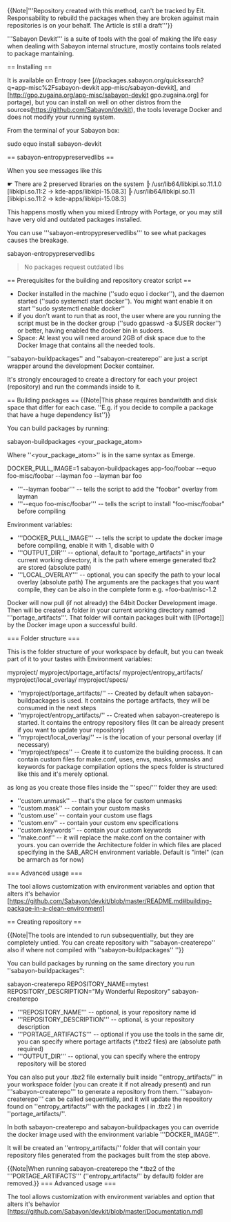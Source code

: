 {{Note|'''Repository created with this method, can't be tracked by Eit. Responsability to rebuild the packages when they are broken against main repositories is on your behalf. The Article is still a draft'''}}


'''Sabayon Devkit''' is a suite of tools with the goal of making the life easy when dealing with Sabayon internal structure, mostly contains tools related to package mantaining. 

== Installing ==

It is available on Entropy (see [//packages.sabayon.org/quicksearch?q=app-misc%2Fsabayon-devkit app-misc/sabayon-devkit], and [http://gpo.zugaina.org/app-misc/sabayon-devkit gpo.zugaina.org] for portage), but you can install on well on other distros from the sources(https://github.com/Sabayon/devkit), the tools leverage Docker and does not modify your running system.

From the terminal of your Sabayon box:

 sudo equo install sabayon-devkit

== sabayon-entropypreservedlibs ==

When you see messages like this

 ☛ There are 2 preserved libraries on the system
 ╠ /usr/lib64/libkipi.so.11.1.0 [libkipi.so.11:2 -> kde-apps/libkipi-15.08.3]
 ╠ /usr/lib64/libkipi.so.11 [libkipi.so.11:2 -> kde-apps/libkipi-15.08.3]

This happens mostly when you mixed Entropy with Portage, or you may still have very old and outdated packages installed.

You can use '''sabayon-entropypreservedlibs''' to see what packages causes the breakage. 

 sabayon-entropypreservedlibs
 > No packages request outdated libs

== Prerequisites for the building and repository creator script ==

* Docker installed in the machine (''sudo equo i docker''), and the daemon started (''sudo systemctl start docker''). You might want enable it on start ''sudo systemctl enable docker''
* if you don't want to run that as root, the user where are you running the script must be in the docker group (''sudo gpasswd -a $USER docker'') or better, having enabled the docker bin in sudoers.
* Space: At least you will need around 2GB of disk space due to the Docker Image that contains all the needed tools.


''sabayon-buildpackages'' and ''sabayon-createrepo'' are just a script wrapper around the development Docker container.

It's strongly encouraged to create a directory for each your project (repository) and run the commands inside to it.

== Building packages ==
{{Note|This phase requires bandwitdth and disk space that differ for each case. ''E.g. if you decide to compile a package that have a huge dependency list''}}
 
You can build packages by running:

 sabayon-buildpackages <your_package_atom>

Where ''<your_package_atom>'' is in the same syntax as Emerge.

 DOCKER_PULL_IMAGE=1 sabayon-buildpackages app-foo/foobar --equo foo-misc/foobar --layman foo --layman bar foo

* '''--layman foobar''' -- tells the script to add the "foobar" overlay from layman
* '''--equo foo-misc/foobar''' -- tells the script to install "foo-misc/foobar" before compiling

Environment variables:

* '''DOCKER_PULL_IMAGE''' -- tells the script to update the docker image before compiling, enable it with 1, disable with 0
* '''OUTPUT_DIR''' -- optional, default to "portage_artifacts" in your current working directory, it is the path where emerge generated tbz2 are stored (absolute path)
* '''LOCAL_OVERLAY''' -- optional, you can specify the path to your local overlay (absolute path) The arguments are the packages that you want compile, they can be also in the complete form e.g. =foo-bar/misc-1.2

Docker will now pull (if not already) the 64bit Docker Development image. 
Then will be created a folder in your current working directory named '''portage_artifacts'''. That folder will contain packages built with [[Portage]] by the Docker image upon a successful build.

=== Folder structure ===

This is the folder structure of your workspace by default, but you can tweak part of it to your tastes with Environment variables:


 myproject/
 myproject/portage_artifacts/
 myproject/entropy_artifacts/
 myproject/local_overlay/
 myproject/specs/

* ''myproject/portage_artifacts/'' -- Created by default when sabayon-buildpackages is used. It contains the portage artifacts, they will be consumed in the next steps
* ''myproject/entropy_artifacts/'' -- Created when sabayon-createrepo is started. It contains the entropy repository files (It can be already present if you want to update your repository)
* ''myproject/local_overlay/'' -- is the location of your personal overlay (if necessary)
* ''myproject/specs'' -- Create it to customize the building process. It can contain custom files for make.conf, uses, envs, masks, unmasks and keywords for package compilation options
the specs folder is structured like this and it's merely optional.

as long as you create those files inside the '''spec/''' folder they are used:

* ''custom.unmask'' -- that's the place for custom unmasks
* ''custom.mask'' -- contain your custom masks
* ''custom.use'' -- contain your custom use flags
* ''custom.env'' -- contain your custom env specifications
* ''custom.keywords'' -- contain your custom keywords
* ''make.conf'' -- it will replace the make.conf on the container with yours.
you can override the Architecture folder in which files are placed specifying in the SAB_ARCH environment variable. Default is "intel" (can be armarch as for now)

=== Advanced usage ===

The tool allows customization with environment variables and option that alters it's behavior [https://github.com/Sabayon/devkit/blob/master/README.md#building-package-in-a-clean-environment]

== Creating repository == 

{{Note|The tools are intended to run subsequentially, but they are completely untied. You can create repository with ''sabayon-createrepo'' also if where not compiled with ''sabayon-buildpackages'' ''}}


You can build packages by running on the same directory you run ''sabayon-buildpackages'':

 sabayon-createrepo
 REPOSITORY_NAME=mytest REPOSITORY_DESCRIPTION="My Wonderful Repository" sabayon-createrepo


* '''REPOSITORY_NAME''' -- optional, is your repository name id
* '''REPOSITORY_DESCRIPTION''' -- optional, is your repository description
* '''PORTAGE_ARTIFACTS''' -- optional if you use the tools in the same dir, you can specify where portage artifacts (*.tbz2 files) are (absolute path required)
* '''OUTPUT_DIR''' -- optional, you can specify where the entropy repository will be stored

You can also put your .tbz2 file externally built inside ''entropy_artifacts/'' in your workspace folder (you can create it if not already present) and run '''sabayon-createrepo''' to generate a repository from them. '''sabayon-createrepo''' can be called sequentially, and it will update the repository found on ''entropy_artifacts/'' with the packages ( in .tbz2 ) in ''portage_artifacts/''.  

In both sabayon-createrepo and sabayon-buildpackages you can override the docker image used with the environment variable '''DOCKER_IMAGE'''.


It will be created an ''entropy_artifacts/'' folder that will contain your repository files generated from the packages built from the step above.

{{Note|When running sabayon-createrepo the *.tbz2 of the '''PORTAGE_ARTIFACTS''' (''entropy_artifacts/'' by default) folder are removed.}}
=== Advanced usage ===

The tool allows customization with environment variables and option that alters it's behavior [https://github.com/Sabayon/devkit/blob/master/Documentation.md]
